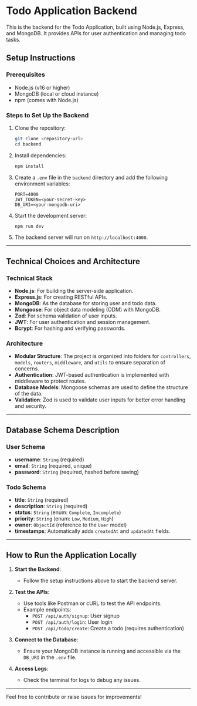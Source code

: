 # Todo Application Backend

This is the backend for the Todo Application, built using Node.js, Express, and MongoDB. It provides APIs for user authentication and managing todo tasks.

## Setup Instructions

### Prerequisites
- Node.js (v16 or higher)
- MongoDB (local or cloud instance)
- npm (comes with Node.js)

### Steps to Set Up the Backend
1. Clone the repository:
   ```bash
   git clone <repository-url>
   cd backend
   ```

2. Install dependencies:
   ```bash
   npm install
   ```

3. Create a `.env` file in the `backend` directory and add the following environment variables:
   ```plaintext
   PORT=4000
   JWT_TOKEN=<your-secret-key>
   DB_URI=<your-mongodb-uri>
   ```

4. Start the development server:
   ```bash
   npm run dev
   ```

5. The backend server will run on `http://localhost:4000`.

---

## Technical Choices and Architecture

### Technical Stack
- **Node.js**: For building the server-side application.
- **Express.js**: For creating RESTful APIs.
- **MongoDB**: As the database for storing user and todo data.
- **Mongoose**: For object data modeling (ODM) with MongoDB.
- **Zod**: For schema validation of user inputs.
- **JWT**: For user authentication and session management.
- **Bcrypt**: For hashing and verifying passwords.

### Architecture
- **Modular Structure**: The project is organized into folders for `controllers`, `models`, `routers`, `middleware`, and `utils` to ensure separation of concerns.
- **Authentication**: JWT-based authentication is implemented with middleware to protect routes.
- **Database Models**: Mongoose schemas are used to define the structure of the data.
- **Validation**: Zod is used to validate user inputs for better error handling and security.

---

## Database Schema Description

### User Schema
- **username**: `String` (required)
- **email**: `String` (required, unique)
- **password**: `String` (required, hashed before saving)

### Todo Schema
- **title**: `String` (required)
- **description**: `String` (required)
- **status**: `String` (enum: `Complete`, `Incomplete`)
- **priority**: `String` (enum: `Low`, `Medium`, `High`)
- **owner**: `ObjectId` (reference to the `User` model)
- **timestamps**: Automatically adds `createdAt` and `updatedAt` fields.

---

## How to Run the Application Locally

1. **Start the Backend**:
   - Follow the setup instructions above to start the backend server.

2. **Test the APIs**:
   - Use tools like Postman or cURL to test the API endpoints.
   - Example endpoints:
     - `POST /api/auth/signup`: User signup
     - `POST /api/auth/login`: User login
     - `POST /api/todo/create`: Create a todo (requires authentication)

3. **Connect to the Database**:
   - Ensure your MongoDB instance is running and accessible via the `DB_URI` in the `.env` file.

4. **Access Logs**:
   - Check the terminal for logs to debug any issues.

---

Feel free to contribute or raise issues for improvements!